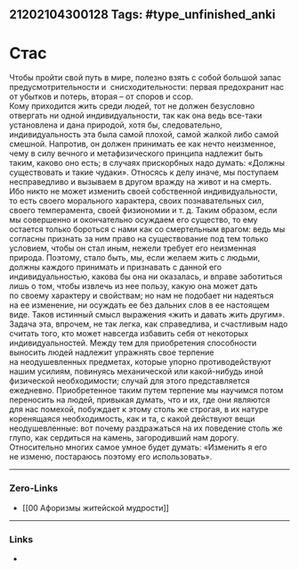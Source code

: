 21202104300128
Tags: #type_unfinished_anki 
---
# Стас

Чтобы пройти свой путь в мире, полезно взять с собой большой запас предусмотрительности и  снисходительности: первая предохранит нас от убытков и потерь, вторая – от споров и ссор.<br>Кому приходится жить среди людей, тот не должен безусловно отвергать ни одной индивидуальности, так как она ведь все-таки установлена и дана природой, хотя бы, следовательно, индивидуальность эта была самой плохой, самой жалкой либо самой смешной. Напротив, он должен принимать ее как нечто неизменное, чему в силу вечного и метафизического принципа надлежит быть таким, каково оно есть; в случаях прискорбных надо думать: «Должны существовать и такие чудаки». Относясь к делу иначе, мы поступаем несправедливо и вызываем в другом вражду на живот и на смерть. Ибо никто не может изменить своей собственной индивидуальности, то есть своего морального характера, своих познавательных сил, своего темперамента, своей физиономии и т. д. Таким образом, если мы совершенно и окончательно осуждаем его существо, то ему остается только бороться с нами как со смертельным врагом: ведь мы согласны признать за ним право на существование под тем только условием, чтобы он стал иным, нежели требует его неизменная природа. Поэтому, стало быть, мы, если желаем жить с людьми, должны каждого принимать и признавать с данной его индивидуальностью, какова бы она ни оказалась, и вправе заботиться лишь о том, чтобы извлечь из нее пользу, какую она может дать по своему характеру и свойствам; но нам не подобает ни надеяться на ее изменение, ни осуждать ее без дальних слов в ее настоящем виде. Таков истинный смысл выражения «жить и давать жить другим». Задача эта, впрочем, не так легка, как справедлива, и счастливым надо считать того, кто может навсегда избавить себя от некоторых индивидуальностей. Между тем для приобретения способности выносить людей надлежит упражнять свое терпение на неодушевленных предметах, которые упорно противодействуют нашим усилиям, повинуясь механической или какой-нибудь иной физической необходимости; случай для этого представляется ежедневно. Приобретенное таким путем терпение мы научимся потом переносить на людей, привыкая думать, что и их, где они являются для нас помехой, побуждает к этому столь же строгая, в их натуре коренящаяся необходимость, как и та, с какой действуют вещи неодушевленные: вот почему раздражаться на их поведение столь же глупо, как сердиться на камень, загородивший нам дорогу. Относительно многих самое умное будет думать: «Изменить я его не изменю, постараюсь поэтому его использовать».

---
### Zero-Links
- [[00 Афоризмы житейской мудрости]]
---
### Links
-